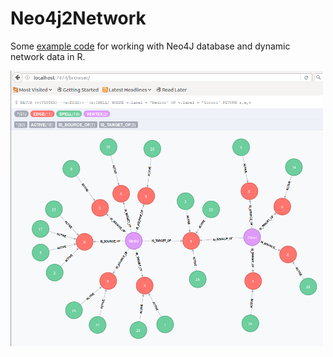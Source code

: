 # Neo4j2Network
Some [example code](networkDynamicNeo4J.html)  for working with Neo4J database and dynamic network data in R.

![](activityNetworkImage.png)
